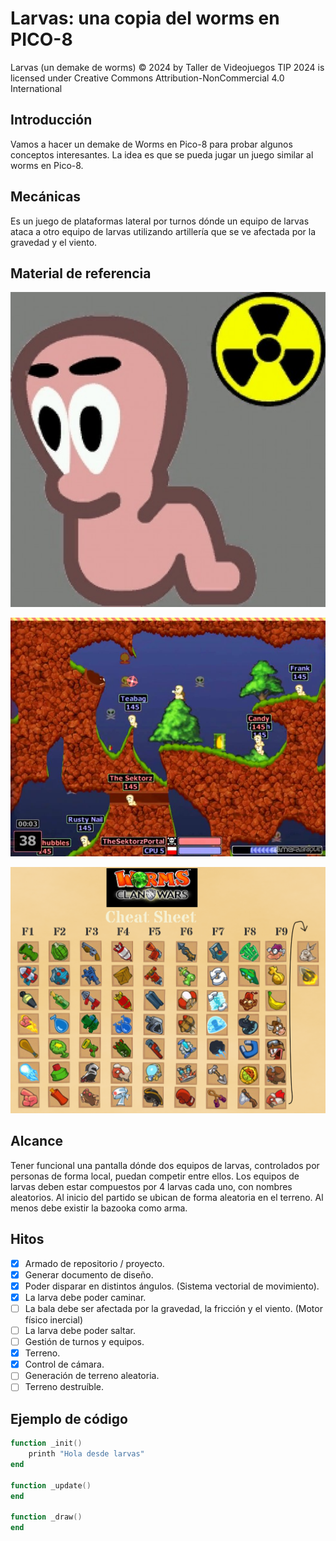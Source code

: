 # Larvas: una copia del worms en PICO-8

Larvas (un demake de worms) © 2024 by Taller de Videojuegos TIP 2024 is licensed under Creative Commons Attribution-NonCommercial 4.0 International

## Introducción

Vamos a hacer un demake de Worms en Pico-8 para probar algunos conceptos interesantes. La idea es que se pueda jugar un juego similar al worms en Pico-8.

## Mecánicas

Es un juego de plataformas lateral por turnos dónde un equipo de larvas ataca a otro equipo de larvas utilizando artillería que se ve afectada por la gravedad y el viento.

## Material de referencia

![Gusano de Worms y el logo nuclear](doc/worm01.jpg "Gusano de Worms y el logo nuclear")

![Captura del worms](doc/worms02.jpg "Captura del worms")

![Ejemplo de armas](doc/worms03.png "Ejemplo de armas")

## Alcance

Tener funcional una pantalla dónde dos equipos de larvas, controlados por personas de forma local, puedan competir entre ellos. Los equipos de larvas deben estar compuestos por 4 larvas cada uno, con nombres aleatorios. Al inicio del partido se ubican de forma aleatoria en el terreno. Al menos debe existir la bazooka como arma.

## Hitos

 - [x] Armado de repositorio / proyecto.
 - [x] Generar documento de diseño.
 - [x] Poder disparar en distintos ángulos. (Sistema vectorial de movimiento).
 - [x] La larva debe poder caminar.
 - [ ] La bala debe ser afectada por la gravedad, la fricción y el viento. (Motor físico inercial)
 - [ ] La larva debe poder saltar.
 - [ ] Gestión de turnos y equipos.
 - [x] Terreno.
 - [x] Control de cámara.
 - [ ] Generación de terreno aleatoria.
 - [ ] Terreno destruíble.

## Ejemplo de código

```lua
function _init()
    printh "Hola desde larvas"
end

function _update()
end

function _draw()
end
```
